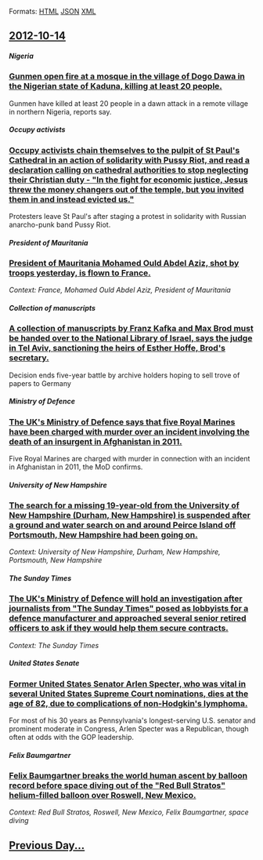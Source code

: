 
Formats: [HTML](2012/10/14/index.html)  [JSON](2012/10/14/index.json)  [XML](2012/10/14/index.xml)  

## [2012-10-14](/news/2012/10/14/index.md)

##### Nigeria
### [Gunmen open fire at a mosque in the village of Dogo Dawa in the Nigerian state of Kaduna, killing at least 20 people. ](/news/2012/10/14/gunmen-open-fire-at-a-mosque-in-the-village-of-dogo-dawa-in-the-nigerian-state-of-kaduna-killing-at-least-20-people.md)
Gunmen have killed at least 20 people in a dawn attack in a remote village in northern Nigeria, reports say.

##### Occupy activists
### [Occupy activists chain themselves to the pulpit of St Paul's Cathedral in an action of solidarity with Pussy Riot, and read a declaration calling on cathedral authorities to stop neglecting their Christian duty - "In the fight for economic justice, Jesus threw the money changers out of the temple, but you invited them in and instead evicted us." ](/news/2012/10/14/occupy-activists-chain-themselves-to-the-pulpit-of-st-paul-s-cathedral-in-an-action-of-solidarity-with-pussy-riot-and-read-a-declaration-ca.md)
Protesters leave St Paul&#039;s after staging a protest in solidarity with Russian anarcho-punk band Pussy Riot.

##### President of Mauritania
### [President of Mauritania Mohamed Ould Abdel Aziz, shot by troops yesterday, is flown to France. ](/news/2012/10/14/president-of-mauritania-mohamed-ould-abdel-aziz-shot-by-troops-yesterday-is-flown-to-france.md)
_Context: France, Mohamed Ould Abdel Aziz, President of Mauritania_

##### Collection of manuscripts
### [A collection of manuscripts by Franz Kafka and Max Brod must be handed over to the National Library of Israel, says the judge in Tel Aviv, sanctioning the heirs of Esther Hoffe, Brod's secretary. ](/news/2012/10/14/a-collection-of-manuscripts-by-franz-kafka-and-max-brod-must-be-handed-over-to-the-national-library-of-israel-says-the-judge-in-tel-aviv-s.md)
Decision ends five-year battle by archive holders hoping to sell trove of papers to Germany

##### Ministry of Defence
### [The UK's Ministry of Defence says that five Royal Marines have been charged with murder over an incident involving the death of an insurgent in Afghanistan in 2011. ](/news/2012/10/14/the-uk-s-ministry-of-defence-says-that-five-royal-marines-have-been-charged-with-murder-over-an-incident-involving-the-death-of-an-insurgent.md)
Five Royal Marines are charged with murder in connection with an incident in Afghanistan in 2011, the MoD confirms.

##### University of New Hampshire
### [The search for a missing 19-year-old from the University of New Hampshire (Durham, New Hampshire) is suspended after a ground and water search on and around Peirce Island off Portsmouth, New Hampshire had been going on. ](/news/2012/10/14/the-search-for-a-missing-19-year-old-from-the-university-of-new-hampshire-durham-new-hampshire-is-suspended-after-a-ground-and-water-sear.md)
_Context: University of New Hampshire, Durham, New Hampshire, Portsmouth, New Hampshire_

##### The Sunday Times
### [The UK's Ministry of Defence will hold an investigation after journalists from "The Sunday Times" posed as lobbyists for a defence manufacturer and approached several senior retired officers to ask if they would help them secure contracts. ](/news/2012/10/14/the-uk-s-ministry-of-defence-will-hold-an-investigation-after-journalists-from-the-sunday-times-posed-as-lobbyists-for-a-defence-manufactu.md)
_Context: The Sunday Times_

##### United States Senate
### [Former United States Senator Arlen Specter, who was vital in several United States Supreme Court nominations, dies at the age of 82, due to complications of non-Hodgkin's lymphoma. ](/news/2012/10/14/former-united-states-senator-arlen-specter-who-was-vital-in-several-united-states-supreme-court-nominations-dies-at-the-age-of-82-due-to.md)
For most of his 30 years as Pennsylvania&#x27;s longest-serving U.S. senator and prominent moderate in Congress, Arlen Specter was a Republican, though often at odds with the GOP leadership.

##### Felix Baumgartner
### [Felix Baumgartner breaks the world human ascent by balloon record before space diving out of the "Red Bull Stratos" helium-filled balloon over Roswell, New Mexico. ](/news/2012/10/14/felix-baumgartner-breaks-the-world-human-ascent-by-balloon-record-before-space-diving-out-of-the-red-bull-stratos-helium-filled-balloon-ov.md)
_Context: Red Bull Stratos, Roswell, New Mexico, Felix Baumgartner, space diving_

## [Previous Day...](/news/2012/10/13/index.md)

